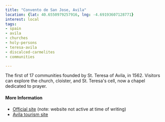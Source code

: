 ```yaml
---
title: "Convento de San Jose, Avila"
location: {lat: 40.6550979257916, lng: -4.69193607128771}
interest: local
tags:
- spain
- avila
- churches
- holy-persons
- teresa-avila
- discalced-carmelites
- communities

---
```



The first of 17 communities founded by St. Teresa of Avila, in 1562. Visitors can explore the church, cloister, and St. Teresa's cell, now a chapel dedicated to prayer.

#### More Information

* [Official site](http://www.sanjosedeavila.es/) (note: website not active at time of writing)
* [Avila tourism site](https://www.avilaturismo.com/en/convent-and-church-of-san-jose)





